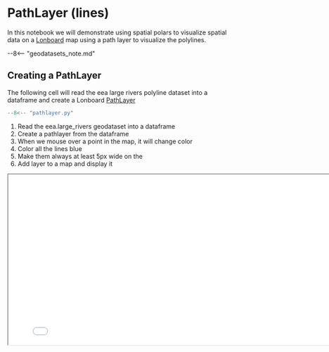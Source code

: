 # PathLayer (lines)

In this notebook we will demonstrate using spatial polars to visualize spatial data on a [Lonboard](https://developmentseed.org/lonboard/latest/) map using a path layer to visualize the polylines.

--8<-- "geodatasets_note.md"

## Creating a PathLayer

The following cell will read the eea large rivers polyline dataset into a dataframe and create a Lonboard [PathLayer](https://developmentseed.org/lonboard/latest/api/layers/path-layer/)

```py title="Creating a pathlayer" hl_lines="8-12"
--8<-- "pathlayer.py"
```

1. Read the eea.large_rivers geodataset into a dataframe
2. Create a pathlayer from the dataframe
3. When we mouse over a point in the map, it will change color
4. Color all the lines blue
5. Make them always at least 5px wide on the 
6. Add layer to a map and display it

<div class="map">
  <iframe src="../pathlayer.html" width="800" height="388"></iframe>
</div>